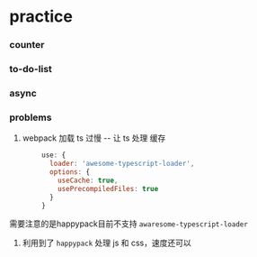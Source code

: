 # practice

### counter

### to-do-list

### async


### problems

1. webpack 加载 ts 过慢 -- 让 ts 处理 缓存

```javascript
        use: {
          loader: 'awesome-typescript-loader',
          options: {
            useCache: true,
            usePrecompiledFiles: true
          }
        }
```

需要注意的是happypack目前不支持 `awaresome-typescript-loader`

1. 利用到了 `happypack` 处理 js 和 css，速度还可以
